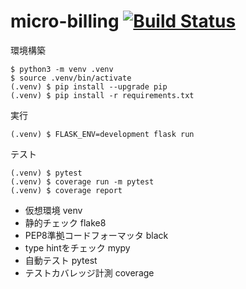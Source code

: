 # micro-billing [![Build Status](https://app.travis-ci.com/izumimatsuo/micro-billing.svg?branch=main)](https://app.travis-ci.com/izumimatsuo/micro-billing)

環境構築

```
$ python3 -m venv .venv
$ source .venv/bin/activate
(.venv) $ pip install --upgrade pip
(.venv) $ pip install -r requirements.txt
```

実行

```
(.venv) $ FLASK_ENV=development flask run
```

テスト
```
(.venv) $ pytest
(.venv) $ coverage run -m pytest
(.venv) $ coverage report
```

- 仮想環境 venv
- 静的チェック flake8
- PEP8準拠コードフォーマッタ black
- type hintをチェック mypy
- 自動テスト pytest
- テストカバレッジ計測 coverage

